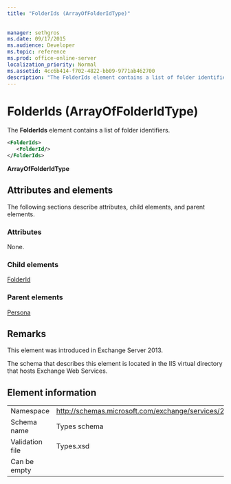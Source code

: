 ```yaml
---
title: "FolderIds (ArrayOfFolderIdType)"
 
 
manager: sethgros
ms.date: 09/17/2015
ms.audience: Developer
ms.topic: reference
ms.prod: office-online-server
localization_priority: Normal
ms.assetid: 4cc6b414-f702-4822-bb09-9771ab462700
description: "The FolderIds element contains a list of folder identifiers."
---
```


# FolderIds (ArrayOfFolderIdType)

The **FolderIds** element contains a list of folder identifiers. 
  
```XML
<FolderIds>
   <FolderId/>
</FolderIds>
```

 **ArrayOfFolderIdType**
## Attributes and elements

The following sections describe attributes, child elements, and parent elements.
  
### Attributes

None.
  
### Child elements

[FolderId](folderid.md)
  
### Parent elements

[Persona](persona.md)
  
## Remarks

This element was introduced in Exchange Server 2013.
  
The schema that describes this element is located in the IIS virtual directory that hosts Exchange Web Services.
  
## Element information

|||
|:-----|:-----|
|Namespace  <br/> |http://schemas.microsoft.com/exchange/services/2006/types  <br/> |
|Schema name  <br/> |Types schema  <br/> |
|Validation file  <br/> |Types.xsd  <br/> |
|Can be empty  <br/> ||
   

